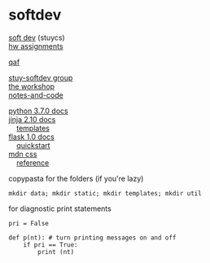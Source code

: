 # softdev

[soft dev](http://www.stuycs.org/courses/software-development/mykolyk-1) (stuycs)  
[hw assignments](https://docs.google.com/a/stuy.edu/document/d/e/2PACX-1vQDkHCRKND99iCgSfbr7Y8-SvwwO_xQVHTjK2kmJqNawfZQUITFS2quraRPJp3XHtipAYFfvhBRwVZi/pub)

[qaf](https://groups.google.com/a/stuy.edu/forum/#!forum/softdev18-19)

[stuy-softdev group](https://github.com/stuy-softdev)  
[the workshop](https://github.com/stuy-softdev/workshop)  
[notes-and-code](https://github.com/stuy-softdev/notes-and-code)  

[python 3.7.0 docs](https://docs.python.org/3/)  
[jinja 2.10 docs](http://jinja.pocoo.org/docs/2.10/)  
&nbsp;&nbsp;&nbsp;&nbsp;[templates](http://jinja.pocoo.org/docs/2.10/templates/)  
[flask 1.0 docs](http://flask.pocoo.org/docs/1.0/)  
&nbsp;&nbsp;&nbsp;&nbsp;[quickstart](http://flask.pocoo.org/docs/1.0/quickstart/)  
[mdn css](https://developer.mozilla.org/en-US/docs/Web/CSS)  
&nbsp;&nbsp;&nbsp;&nbsp;[reference](https://developer.mozilla.org/en-US/docs/Web/CSS/Reference)

copypasta for the folders (if you're lazy)

```
mkdir data; mkdir static; mkdir templates; mkdir util
```

for diagnostic print statements

```
pri = False

def p(nt): # turn printing messages on and off
    if pri == True: 
        print (nt)
```

